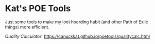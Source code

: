 Kat's POE Tools
==========
Just some tools to make my loot hoarding habit (and other Path of Exile things) more efficient.

*Quality Calculator:* https://canuckkat.github.io/poetools/qualitycalc.html
